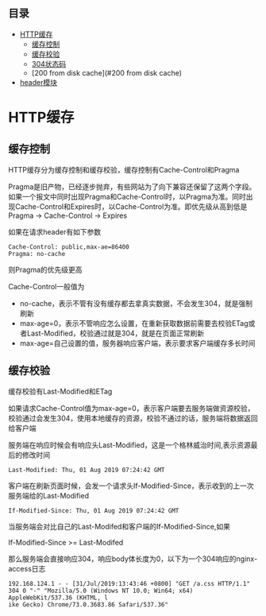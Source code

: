 ## 目录
* [HTTP缓存](#HTTP缓存)
  * [缓存控制](#缓存控制)
  * [缓存校验](#缓存校验)
  * [304状态码](#304状态码)
  * [200 from disk cache](#200 from disk cache)
* [header模块](#header模块)

# HTTP缓存
## 缓存控制
HTTP缓存分为缓存控制和缓存校验，缓存控制有Cache-Control和Pragma 
  
Pragma是旧产物，已经逐步抛弃，有些网站为了向下兼容还保留了这两个字段。如果一个报文中同时出现Pragma和Cache-Control时，以Pragma为准。同时出现Cache-Control和Expires时，以Cache-Control为准。即优先级从高到低是 Pragma -> Cache-Control -> Expires  
  
如果在请求header有如下参数  
```
Cache-Control: public,max-ae=86400
Pragma: no-cache
```
则Pragma的优先级更高

Cache-Control一般值为  
- no-cache，表示不管有没有缓存都去拿真实数据，不会发生304，就是强制刷新
- max-age=0，表示不管响应怎么设置，在重新获取数据前需要去校验ETag或者Last-Modified，校验通过就是304，就是在页面正常刷新
- max-age=自己设置的值，服务器响应客户端，表示要求客户端缓存多长时间

## 缓存校验
缓存校验有Last-Modified和ETag  

如果请求Cache-Control值为max-age=0，表示客户端要去服务端做资源校验，校验通过会发生304，使用本地缓存的资源，校验不通过的话，服务端将数据返回给客户端 
  
服务端在响应时候会有响应头Last-Modified，这是一个格林威治时间,表示资源最后的修改时间
```
Last-Modified: Thu, 01 Aug 2019 07:24:42 GMT
```
客户端在刷新页面时候，会发一个请求头If-Modified-Since，表示收到的上一次服务端给的Last-Modified
```
If-Modified-Since: Thu, 01 Aug 2019 07:24:42 GMT
```
当服务端会对比自己的Last-Modifed和客户端的If-Modified-Since,如果  

If-Modified-Since >= Last-Modifed  
  
那么服务端会直接响应304，响应body体长度为0，以下为一个304响应的nginx-access日志
```
192.168.124.1 - - [31/Jul/2019:13:43:46 +0800] "GET /a.css HTTP/1.1" 304 0 "-" "Mozilla/5.0 (Windows NT 10.0; Win64; x64) AppleWebKit/537.36 (KHTML, l
ike Gecko) Chrome/73.0.3683.86 Safari/537.36"
```


